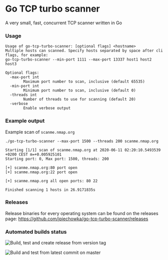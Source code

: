# Go TCP turbo scanner
A very small, fast, concurrent TCP scanner written in Go

### Usage
```
Usage of go-tcp-turbo-scanner: [optional flags] <hostname>
Multiple hosts can scanned. Specify hosts separated by space after cli flags, for example:
go-tcp-turbo-scanner --min-port 1111 --max-port 13337 host1 host2 host3

Optional flags:
  -max-port int
        Maximum port number to scan, inclusive (default 65535)
  -min-port int
        Minimum port number to scan, inclusive (default 0)
  -threads int
        Number of threads to use for scanning (default 20)
  -verbose
        Enable verbose output
```

### Example output
Example scan of ```scanme.nmap.org```
```
./go-tcp-turbo-scanner --max-port 1500 --threads 200 scanme.nmap.org

Starting [1/1] scan of scanme.nmap.org at 2020-06-11 02:20:10.5493539 +0200 CEST m=+0.005925101
Starting port: 0, Max port: 1500, threads: 200

[+] scanme.nmap.org:80 port open
[+] scanme.nmap.org:22 port open

[+] scanme.nmap.org all open ports: 80 22

Finished scanning 1 hosts in 26.9171835s
```

### Releases
Release binaries for every operating system can be found on the releases page:
https://github.com/jpiechowka/go-tcp-turbo-scanner/releases

### Automated builds status
![Build, test and create release from version tag](https://github.com/jpiechowka/go-tcp-turbo-scanner/workflows/Build,%20test%20and%20create%20release%20from%20version%20tag/badge.svg)

![Build and test from latest commit on master](https://github.com/jpiechowka/go-tcp-turbo-scanner/workflows/Build%20and%20test%20from%20latest%20commit%20on%20master/badge.svg)
